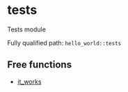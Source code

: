 # tests

Tests module

Fully qualified path: `hello_world::tests`

## Free functions

- [it_works](./hello_world-tests-it_works.md)
